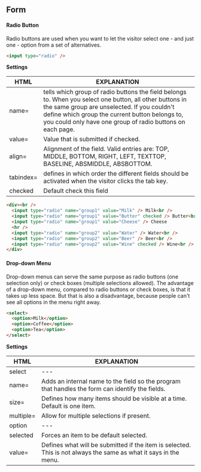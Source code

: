 ## Form

#### Radio Button
Radio buttons are used when you want to let the visitor select one - and just one - option from a set of alternatives.
```html
<input type="radio" />
```

**Settings**

|HTML|EXPLANATION|
|---|---|
|name=|tells which group of radio buttons the field belongs to. When you select one button, all other buttons in the same group are unselected. If you couldn't define which group the current button belongs to, you could only have one group of radio buttons on each page.|
|value=|Value that is submitted if checked.|
|align=|Alignment of the field. Valid entries are: TOP, MIDDLE, BOTTOM, RIGHT, LEFT, TEXTTOP, BASELINE, ABSMIDDLE, ABSBOTTOM.|
|tabindex=|defines in which order the different fields should be activated when the visitor clicks the tab key.|
|checked|Default check this field|
```html
<div><br />
  <input type="radio" name="group1" value="Milk" /> Milk<br />
  <input type="radio" name="group1" value="Butter" checked /> Butter<br />
  <input type="radio" name="group1" value="Cheese" /> Cheese
  <hr />
  <input type="radio" name="group2" value="Water" /> Water<br />
  <input type="radio" name="group2" value="Beer" /> Beer<br />
  <input type="radio" name="group2" value="Wine" checked /> Wine<br />
</div>
```

#### Drop-down Menu
Drop-down menus can serve the same purpose as radio buttons (one selection only) or check boxes (multiple selections allowed). The advantage of a drop-down menu, compared to radio buttons or check boxes, is that it takes up less space. But that is also a disadvantage, because people can't see all options in the menu right away.
```html
<select>
  <option>Milk</option>
  <option>Coffee</option>
  <option>Tea</option>
</select>
```
**Settings**

|HTML|EXPLANATION|
|---|---|
|select|---|
|name=|Adds an internal name to the field so the program that handles the form can identify the fields.|
|size=|Defines how many items should be visible at a time. Default is one item.|
|multiple=|Allow for multiple selections if present.|
|option|---|
|selected|Forces an item to be default selected.|
|value=|Defines what will be submitted if the item is selected. This is not always the same as what it says in the menu.|

